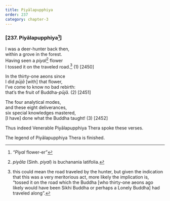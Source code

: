 ```yaml
---
title: Piyālapupphiya
order: 237
category: chapter-3
---
```


### \[237. Piyālapupphiya[^1]\]

I was a deer-hunter back then,  
within a grove in the forest.  
Having seen a *piyal*[^2] flower  
I tossed it on the traveled road.[^3] (1) \[2450\]

In the thirty-one aeons since  
I did *pūjā* \[with\] that flower,  
I’ve come to know no bad rebirth:  
that’s the fruit of Buddha-*pūjā*. (2) \[2451\]

The four analytical modes,  
and these eight deliverances,  
six special knowledges mastered,  
\[I have\] done what the Buddha taught! (3) \[2452\]

Thus indeed Venerable Piyālapupphiya Thera spoke these verses.

The legend of Piyālapupphiya Thera is finished.

[^1]: *“Piyal* flower-er”

[^2]: *piyāla* (Sinh. *piyal*) is buchanania latifolia.

[^3]: this could mean the road traveled by the hunter, but given the indication that this was a very meritorious act, more likely the implication is, “tossed it on the road which the Buddha \[who thirty-one aeons ago likely would have been Sikhi Buddha or perhaps a Lonely Buddha\] had traveled along”.
